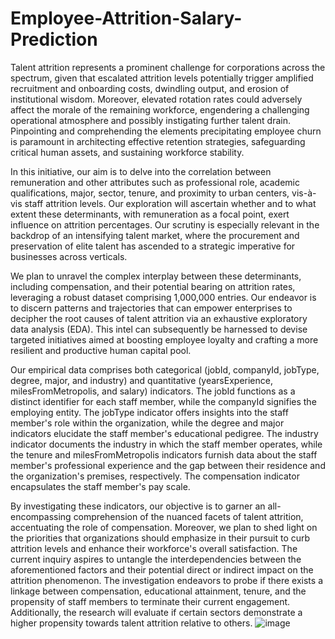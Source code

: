 # Employee-Attrition-Salary-Prediction

Talent attrition represents a prominent challenge for corporations across the spectrum, given that escalated attrition levels potentially trigger amplified recruitment and onboarding costs, dwindling output, and erosion of institutional wisdom. Moreover, elevated rotation rates could adversely affect the morale of the remaining workforce, engendering a challenging operational atmosphere and possibly instigating further talent drain. Pinpointing and comprehending the elements precipitating employee churn is paramount in architecting effective retention strategies, safeguarding critical human assets, and sustaining workforce stability.

In this initiative, our aim is to delve into the correlation between remuneration and other attributes such as professional role, academic qualifications, major, sector, tenure, and proximity to urban centers, vis-à-vis staff attrition levels. Our exploration will ascertain whether and to what extent these determinants, with remuneration as a focal point, exert influence on attrition percentages. Our scrutiny is especially relevant in the backdrop of an intensifying talent market, where the procurement and preservation of elite talent has ascended to a strategic imperative for businesses across verticals.

We plan to unravel the complex interplay between these determinants, including compensation, and their potential bearing on attrition rates, leveraging a robust dataset comprising 1,000,000 entries. Our endeavor is to discern patterns and trajectories that can empower enterprises to decipher the root causes of talent attrition via an exhaustive exploratory data analysis (EDA). This intel can subsequently be harnessed to devise targeted initiatives aimed at boosting employee loyalty and crafting a more resilient and productive human capital pool.

Our empirical data comprises both categorical (jobId, companyId, jobType, degree, major, and industry) and quantitative (yearsExperience, milesFromMetropolis, and salary) indicators. The jobId functions as a distinct identifier for each staff member, while the companyId signifies the employing entity. The jobType indicator offers insights into the staff member's role within the organization, while the degree and major indicators elucidate the staff member's educational pedigree. The industry indicator documents the industry in which the staff member operates, while the tenure and milesFromMetropolis indicators furnish data about the staff member's professional experience and the gap between their residence and the organization's premises, respectively. The compensation indicator encapsulates the staff member's pay scale.

By investigating these indicators, our objective is to garner an all-encompassing comprehension of the nuanced facets of talent attrition, accentuating the role of compensation. Moreover, we plan to shed light on the priorities that organizations should emphasize in their pursuit to curb attrition levels and enhance their workforce's overall satisfaction. The current inquiry aspires to untangle the interdependencies between the aforementioned factors and their potential direct or indirect impact on the attrition phenomenon. The investigation endeavors to probe if there exists a linkage between compensation, educational attainment, tenure, and the propensity of staff members to terminate their current engagement. Additionally, the research will evaluate if certain sectors demonstrate a higher propensity towards talent attrition relative to others.
![image](https://github.com/sneharaorokkam/Employee-Attrition-Salary-Prediction/assets/15810457/b9ad6b2c-f62c-44d2-b838-348796ba93ac)
